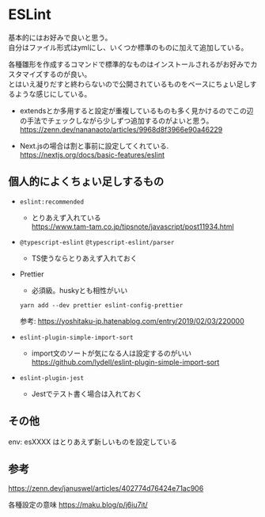 # ESLint
基本的にはお好みで良いと思う。  
自分はファイル形式はymlにし、いくつか標準のものに加えて追加している。

各種雛形を作成するコマンドで標準的なものはインストールされるがお好みでカスタマイズするのが良い。  
とはいえ凝りだすと終わらないので公開されているものをベースにちょい足しするような感じにしている。

- extendsとか多用すると設定が重複しているものも多く見かけるのでこの辺の手法でチェックしながら少しずつ追加するのがよいと思う。  
https://zenn.dev/nananaoto/articles/9968d8f3966e90a46229


- Next.jsの場合は割と事前に設定してくれている.   
https://nextjs.org/docs/basic-features/eslint


## 個人的によくちょい足しするもの


- `eslint:recommended` 
  - とりあえず入れている   
    https://www.tam-tam.co.jp/tipsnote/javascript/post11934.html

- `@typescript-eslint` `@typescript-eslint/parser` 
  - TS使うならとりあえず入れておく

- Prettier
  - 必須級。huskyとも相性がいい
  ```
  yarn add --dev prettier eslint-config-prettier
  ```
  参考: https://yoshitaku-jp.hatenablog.com/entry/2019/02/03/220000

- `eslint-plugin-simple-import-sort`
  - import文のソートが気になる人は設定するのがいい
  https://github.com/lydell/eslint-plugin-simple-import-sort

- `eslint-plugin-jest`
  - Jestでテスト書く場合は入れておく

## その他
env: esXXXX はとりあえず新しいものを設定している

## 参考
https://zenn.dev/januswel/articles/402774d76424e71ac906

各種設定の意味
https://maku.blog/p/j6iu7it/







